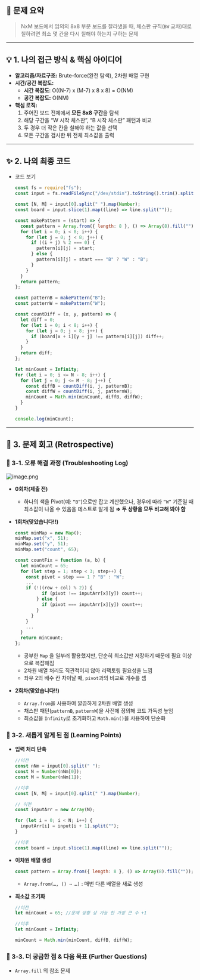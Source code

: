 ## 📝 문제 요약

> NxM 보드에서 임의의 8x8 부분 보드를 잘라냈을 때, 체스판 규칙(`BW` 교차)대로 칠하려면 최소 몇 칸을 다시 칠해야 하는지 구하는 문제

---

## 💡 1. 나의 접근 방식 & 핵심 아이디어

- **알고리즘/자료구조:** Brute-force(완전 탐색), 2차원 배열 구현
- **시간/공간 복잡도:**
  - **시간 복잡도**: O((N-7) x (M-7) x 8 x 8) = O(NM)
  - **공간 복잡도:** O(NM)
- **핵심 로직:**
  1. 주어진 보드 전체에서 **모든 8x8 구간**을 탐색
  2. 해당 구간을 “W 시작 체스판”, “B 시작 체스판” 패턴과 비교
  3. 두 경우 더 작은 칸을 칠해야 하는 값을 선택
  4. 모든 구간을 검사한 뒤 전체 최소값을 출력

---

## ✨ 2. 나의 최종 코드

- 코드 보기

  ```jsx
  const fs = require("fs");
  const input = fs.readFileSync("/dev/stdin").toString().trim().split("\n");

  const [N, M] = input[0].split(" ").map(Number);
  const board = input.slice(1).map((line) => line.split(""));

  const makePattern = (start) => {
    const pattern = Array.from({ length: 8 }, () => Array(8).fill(""));
    for (let i = 0; i < 8; i++) {
      for (let j = 0; j < 8; j++) {
        if ((i + j) % 2 === 0) {
          pattern[i][j] = start;
        } else {
          pattern[i][j] = start === "B" ? "W" : "B";
        }
      }
    }
    return pattern;
  };

  const patternB = makePattern("B");
  const patternW = makePattern("W");

  const countDiff = (x, y, pattern) => {
    let diff = 0;
    for (let i = 0; i < 8; i++) {
      for (let j = 0; j < 8; j++) {
        if (board[x + i][y + j] !== pattern[i][j]) diff++;
      }
    }
    return diff;
  };

  let minCount = Infinity;
  for (let i = 0; i <= N - 8; i++) {
    for (let j = 0; j <= M - 8; j++) {
      const diffB = countDiff(i, j, patternB);
      const diffW = countDiff(i, j, patternW);
      minCount = Math.min(minCount, diffB, diffW);
    }
  }

  console.log(minCount);
  ```

---

## 🤔 3. 문제 회고 (Retrospective)

### 🐾 3-1. 오류 해결 과정 (Troubleshooting Log)

![image.png](attachment:e5ec4d69-86eb-4901-9b7a-e1ed034c0c08:image.png)

- **0회차(제출 전)**
  - 하나의 색을 Pivot(예: `“B”`)으로만 잡고 계산했으나, 경우에 따라 `“W”` 기준일 때 최소값이 나올 수 있음을 테스트로 알게 됨
    **⇒ 두 상황을 모두 비교해 봐야 함**
- **1회차(맞았습니다!!)**

  ```jsx
  const minMap = new Map();
  minMap.set("x", 51);
  minMap.set("y", 51);
  minMap.set("count", 65);

  const countFix = function (a, b) {
    let minCount = 65;
    for (let step = 1; step < 3; step++) {
      const pivot = step === 1 ? "B" : "W";
      ...
      if (!((row + col) % 2)) {
            if (pivot !== inputArr[x][y]) count++;
          } else {
            if (pivot === inputArr[x][y]) count++;
          }
        }
      }
      ...
    }
    return minCount;
  };
  ```

  - 공부한 `Map` 을 일부러 활용했지만, 단순히 최소값만 저장하기 때문에 필요 이상으로 복잡해짐
  - 2차원 배열 처리도 직관적이지 않아 리팩토링 필요성을 느낌
  - 좌우 2의 배수 칸 차이날 때, `pivot`과의 비교로 개수를 셈

- **2회차(맞았습니다!!)**
  - `Array.from`을 사용하여 깔끔하게 2차원 배열 생성
  - 채스판 패턴(`patternB`, `patternW`)을 사전에 정의해 코드 가독성 높임
  - 최소값을 `Infinity`로 초기화하고 `Math.min()`을 사용하여 단순화

### **🌱 3-2. 새롭게 알게 된 점 (Learning Points)**

- **입력 처리 단축**

  ```jsx
  //이전
  const nNm = input[0].split(" ");
  const N = Number(nNm[0]);
  const M = Number(nNm[1]);

  //이후
  const [N, M] = input[0].split(" ").map(Number);
  ```

  ```jsx
  // 이전
  const inputArr = new Array(N);

  for (let i = 0; i < N; i++) {
    inputArr[i] = input[i + 1].split("");
  }

  //이후
  const board = input.slice(1).map((line) => line.split(""));
  ```

- **이차원 배열 생성**
  ```jsx
  const pattern = Array.from({ length: 8 }, () => Array(8).fill(""));
  ```
  - `Array.from(…, () ⇒ …)` : 매번 다른 배열을 새로 생성
- **최소값 초기화**

  ```jsx
  //이전
  let minCount = 65; //문제 상황 상 가능 한 가장 큰 수 +1

  //이후
  let minCount = Infinity;
  ```

  ```jsx
  minCount = Math.min(minCount, diffB, diffW);
  ```

### 🧐 3-3. 더 궁금한 점 & 다음 목표 (Further Questions)

- `Array.fill` 의 참조 문제

